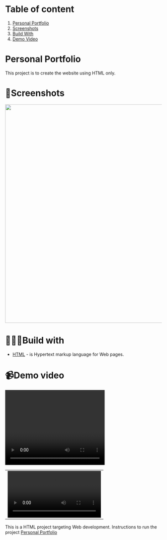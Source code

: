 # Table of content
1. [Personal Portfolio](#personal-portfolio)
2. [Screenshots](#screenshots)
3. [Build With](#build-with)
4. [Demo Video](#demo-video)


# Personal Portfolio
This project is to create the website using HTML only.


# 📸Screenshots
<img src = "https://github.com/user-attachments/assets/a813622e-3cfa-4315-ab9a-9f327557b246" width = "800" height = "700">




# 🧑🏾‍💻Build with
* [HTML](https://www.w3schools.com/html/) - is Hypertext markup language for Web pages.


# 📹Demo video     
<table>
 <tr>
   <video width="320" height="240" controls>
        <td> <video src = "https://github.com/user-attachments/assets/b589336c-33f6-4e9e-a12e-8d1fa5028f54" type="video/mp4"/> </td>
   </video>
 </tr>
</table>





This is a HTML project targeting Web development.
Instructions to run the project [Personal Portfolio](https://roadmap.sh/projects/portfolio-website)
